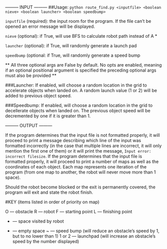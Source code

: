 ——— INPUT ———
##Usage:
`python route_find.py <inputfile> <boolean nieve> <boolean launcher> <boolean speedbump>`


`inputfile` (required): the input room for the program. If the file can’t be opened an error message will be displayed.

`nieve` (optional): if True, will use BFS to calculate robot path instead of A *

`launcher` (optional): if True, will randomly generate a launch pad

`speedbump` (optional: if True, will randomly generate a speed bump


** All three optional args are False by default.
No opts are enabled, meaning if an optional positional argument is specified the preceding optional args must also be provided **

###Launcher:
If enabled, will choose a random location in the grid to accelerate objects when landed on.
A random launch value (1 or 2) will be added to previous object speed.

###Speedbump:
If enabled, will choose a random location in the grid to decellerate objects when landed on.
The previous object speed will be decremented by one if it is greater than 1.




——— OUTPUT ———


If the program determines that the input file is not formatted properly,
it will proceed to print a message describing which line of the input was formatted incorrectly (in the case that multiple lines are incorrect, it will only mention the first one of them) or it will print the message, `Input error: incorrect filesize`.
If the program determines that the input file is formatted properly, it will proceed to print a number of maps as well as the coordinates of each object.
Each map represents one iteration of the program (from one map to another, the robot will never move more than 1 space).


Should the robot become blocked or the exit is permanently covered,
the program will exit and state the robot finish.



#KEY (items listed in order of priority on map)

O  —  obstacle
R  —  robot
F  —  starting point
L  —  finishing point
+  —  space visited by robot
-  —  empty space
~  —  speed bump (will reduce an obstacle’s speed by 1, but to no lower than 1)
1 or 2  —  launchpad (will increase an obstacle’s speed by the number displayed)








